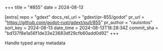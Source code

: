 +++
title = "#855"
date = 2024-08-13

[extra]
repo = "gdext"
docs_rel_url = "gdext/pr-855/godot"
pr_url = "https://github.com/godot-rust/gdext/pull/855"
pr_author = "raulsntos"
sort_key = 2024-08-13
date_time = 2024-08-13T18:28:34Z
commit_sha = "bd137f8e1a56f1de33e23683df29cfb60add0d92"
+++

Handle typed array metadata
